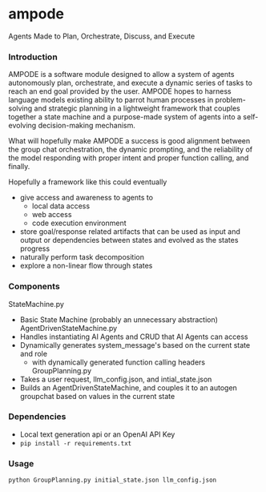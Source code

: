 # ampode
Agents Made to Plan, Orchestrate, Discuss, and Execute

### Introduction
AMPODE is a software module designed to allow a system of agents autonomously plan, orchestrate, and execute a dynamic series of tasks to reach an end goal provided by the user.  AMPODE hopes to harness language models existing ability to parrot human processes in problem-solving and strategic planning in a lightweight framework that couples together a state machine and a purpose-made system of agents into a self-evolving decision-making mechanism.

What will hopefully make AMPODE a success is good alignment between the group chat orchestration, the dynamic prompting, and the reliability of the model responding with proper intent and proper function calling, and finally.

Hopefully a framework like this could eventually
- give access and awareness to agents to
  - local data access
  - web access
  - code execution environment
- store goal/response related artifacts that can be used as input and output or dependencies between states and evolved as the states progress
- naturally perform task decomposition
- explore a non-linear flow through states

### Components
StateMachine.py
- Basic State Machine (probably an unnecessary abstraction)
AgentDrivenStateMachine.py
- Handles instantiating AI Agents and CRUD that AI Agents can access 
- Dynamically generates system_message's based on the current state and role
  - with dynamically generated function calling headers
GroupPlanning.py
- Takes a user request, llm_config.json, and intial_state.json
- Builds an AgentDrivenStateMachine, and couples it to an autogen groupchat based on values in the current state

### Dependencies
- Local text generation api or an OpenAI API Key
- ```pip install -r requirements.txt```

### Usage
```python GroupPlanning.py initial_state.json llm_config.json```